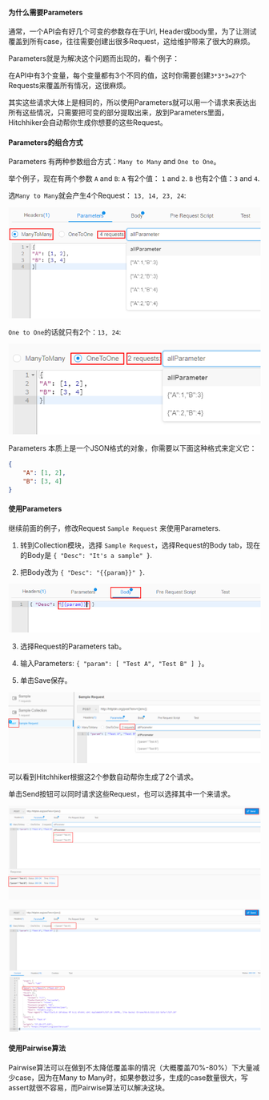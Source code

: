 #### 为什么需要Parameters

通常，一个API会有好几个可变的参数存在于Url, Header或body里，为了让测试覆盖到所有case，往往需要创建出很多Request，这给维护带来了很大的麻烦。

Parameters就是为解决这个问题而出现的，看个例子：

在API中有3个变量，每个变量都有3个不同的值，这时你需要创建`3*3*3=27`个Requests来覆盖所有情况，这很麻烦。

其实这些请求大体上是相同的，所以使用Parameters就可以用一个请求来表达出所有这些情况，只需要把可变的部分提取出来，放到Parameters里面，Hitchhiker会自动帮你生成你想要的这些Request。

#### Parameters的组合方式

Parameters 有两种参数组合方式：`Many to Many` and `One to One`。

举个例子，现在有两个参数 `A` and `B`:
`A` 有2个值： `1` and `2`.
`B` 也有2个值：`3` and `4`.

选`Many to Many`就会产生4个Request： `13, 14, 23, 24`:

![](https://raw.githubusercontent.com/brookshi/images/master/Hitchhiker/simple_tutorial/param_many.png)

`One to One`的话就只有2个：`13, 24`:

![](https://raw.githubusercontent.com/brookshi/images/master/Hitchhiker/simple_tutorial/param_one.png)

Parameters 本质上是一个JSON格式的对象，你需要以下面这种格式来定义它：
``` json
{
    "A": [1, 2],
    "B": [3, 4]
}
```

#### 使用Parameters

继续前面的例子，修改Request `Sample Request` 来使用Parameters.

1. 转到Collection模块，选择 `Sample Request`，选择Request的Body tab，现在的Body是 `{ "Desc": "It's a sample" }`.

2. 把Body改为 `{ "Desc": "{{param}}" }`.

![](https://raw.githubusercontent.com/brookshi/images/master/Hitchhiker/simple_tutorial/param_body.png)

3. 选择Request的Parameters tab。

4. 输入Parameters: `{ "param": [ "Test A", "Test B" ] }`。

5. 单击Save保存。

![](https://raw.githubusercontent.com/brookshi/images/master/Hitchhiker/simple_tutorial/param_save.png)

可以看到Hitchhiker根据这2个参数自动帮你生成了2个请求。

单击Send按钮可以同时请求这些Request，也可以选择其中一个来请求。

![](https://raw.githubusercontent.com/brookshi/images/master/Hitchhiker/simple_tutorial/param_send_all.png)

![](https://raw.githubusercontent.com/brookshi/images/master/Hitchhiker/simple_tutorial/param_send_one.png)

#### 使用Pairwise算法

Pairwise算法可以在做到不太降低覆盖率的情况（大概覆盖70%-80%）下大量减少case，因为在Many to Many时，如果参数过多，生成的case数量很大，写assert就很不容易，而Pairwise算法可以解决这块。